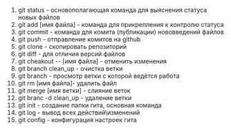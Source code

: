 1. git status - основополагающая команда для выяснения статуса новых файлов
2. git add [имя файла] - команда для прикрепления к контролю статуса
3. git commit - команда для комита (публикации) нововведений файлов 
4. git push - отправление комитов на github
5. git clone - скопировать репозиторий
6. git diff - для отличия версий файлов
7. git cheakout -- [имя файла] - отменить изменения
8. git branch clean_up - очистка ветки
9. git branch - просмотр ветки с которой ведётся работа
10. git rm [имя файла]- удалить файл
11. git merge [имя ветки] - слияние веток
12. git branc -d clean_up - удаление ветки
13. git init - создание папки гита, основная команда
14. git log - вывод всех действий\изменений
15. git config - конфигурация настроек гита